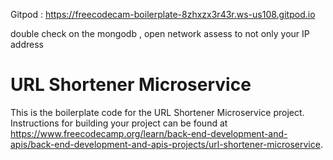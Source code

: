 
Gitpod : https://freecodecam-boilerplate-8zhxzx3r43r.ws-us108.gitpod.io

double check on the mongodb , open network assess to not only your IP address


# URL Shortener Microservice

This is the boilerplate code for the URL Shortener Microservice project. Instructions for building your project can be found at https://www.freecodecamp.org/learn/back-end-development-and-apis/back-end-development-and-apis-projects/url-shortener-microservice.
